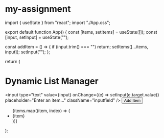 # my-assignment
import { useState } from "react";
import "./App.css"; 

export default function App() {
  const [items, setItems] = useState([]);
  const [input, setInput] = useState("");

  const addItem = () => {
    if (input.trim() === "") return;
    setItems([...items, input]);
    setInput("");
  };

  return (
    <div className="container">
      <h1 className="title">Dynamic List Manager</h1>
      <div className="inputcontainer">
        <input
          type="text"
          value={input}
          onChange={(e) => setInput(e.target.value)}
          placeholder="Enter an item..."
          className="inputfield"
        />
        <button onClick={addItem} className="addbutton">
          Add Item
        </button>
      </div>
      <div className="listwrapper">
        <ul>
          {items.map((item, index) => (
            <li key={index} className="list-item">
              {item}
            </li>
          ))}
        </ul>
      </div>
    </div>
  );
